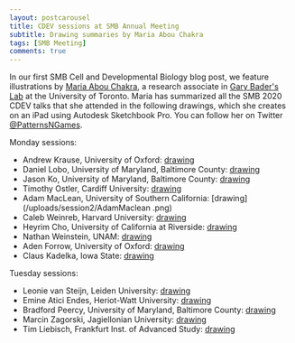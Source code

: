 ```yaml
---
layout: postcarousel
title: CDEV sessions at SMB Annual Meeting
subtitle: Drawing summaries by Maria Abou Chakra
tags: [SMB Meeting]
comments: true
---
```


In our first SMB Cell and Developmental Biology blog post, we feature illustrations by [Maria Abou Chakra](http://individual.utoronto.ca/abouchakra/), a research associate in [Gary Bader's Lab](http://baderlab.org/Home) at the University of Toronto. Maria has summarized all the SMB 2020 CDEV talks that she attended in the following drawings, which she creates on an iPad using Autodesk Sketchbook Pro. You can follow her on Twitter [@PatternsNGames](https://twitter.com/PatternsNGames).

Monday sessions:
- Andrew Krause, University of Oxford: [drawing](/uploads/session1/AndrewKrause.png)
- Daniel Lobo, University of Maryland, Baltimore County: [drawing](/uploads/session1/DanielLobo.png)
- Jason Ko, University of Maryland, Baltimore County: [drawing](/uploads/session1/JasonKo.png)
- Timothy Ostler, Cardiff University: [drawing](/uploads/session1/TimothyOstler.png)
- Adam MacLean, University of Southern California: [drawing](/uploads/session2/AdamMaclean .png)
- Caleb Weinreb, Harvard University: [drawing](/uploads/session2/CalebWeinreb.png)
- Heyrim Cho, University of California at Riverside: [drawing](/uploads/session2/HeyrimCho.png)
- Nathan Weinstein, UNAM: [drawing](/uploads/session3/NathanWeinstein.png)
- Aden Forrow, University of Oxford: [drawing](/uploads/session3/AdenForrow.png)
- Claus Kadelka, Iowa State: [drawing](/uploads/session3/ClausKadelka.png)

Tuesday sessions:
- Leonie van Steijn, Leiden University: [drawing](/uploads/session4/LeonievanSteijn.png)
- Emine Atici Endes, Heriot-Watt University: [drawing](/uploads/session4/EmineAticiEndes.png)
- Bradford Peercy, University of Maryland, Baltimore County: [drawing](/uploads/session4/BradfordPeercy.png)
- Marcin Zagorski, Jagiellonian University: [drawing](/uploads/session5/MarcinZagorski.png)
- Tim Liebisch, Frankfurt Inst. of Advanced Study: [drawing](/uploads/session5/TimLiebisch.png)


